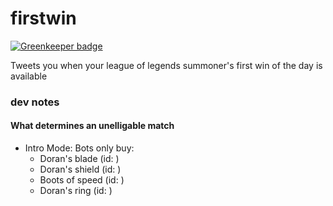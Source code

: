 firstwin
========

[![Greenkeeper badge](https://badges.greenkeeper.io/insanity54/firstwin.svg)](https://greenkeeper.io/)

Tweets you when your league of legends summoner's first win of the day is available






### dev notes

#### What determines an unelligable match

* Intro Mode: Bots only buy:
  * Doran's blade (id: )
  * Doran's shield (id: )
  * Boots of speed (id: )
  * Doran's ring (id: )

  